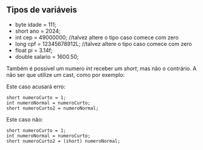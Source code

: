 ## Tipos de variáveis

- byte idade = 111;
- short ano = 2024;
- int cep = 49000000;      //talvez altere o tipo caso comece com zero
- long cpf = 12345678912L;  //talvez altere o tipo caso comece com zero
- float pi = 3.14f;
- double salario = 1600.50;

Também é possivel um numero _int_ receber um _short_, mas não o contrário. A não ser que utilize um cast, como por exemplo:

Este caso acusará erro:
```
short numeroCurto = 1;
int numeroNormal = numeroCurto;
short numeroCurto2 = numeroNormal;
```
Este caso não:
```
short numeroCurto = 1;
int numeroNormal = numeroCurto;
short numeroCurto2 = (short) numeroNormal;
```